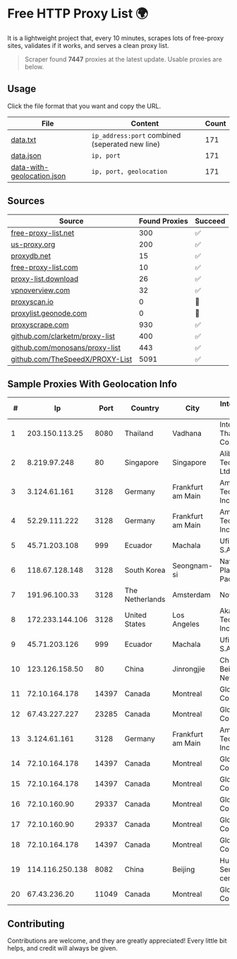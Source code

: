 
# Free HTTP Proxy List 🌍

It is a lightweight project that, every 10 minutes, scrapes lots of free-proxy sites, validates if it works, and serves a clean proxy list.


> Scraper found **7447** proxies at the latest update. Usable proxies are below.

## Usage

Click the file format that you want and copy the URL.


|File|Content|Count|
|----|-------|-----|
|[data.txt](https://raw.githubusercontent.com/themiralay/Proxy-List-World/master/data.txt)|`ip_address:port` combined (seperated new line)|171|
|[data.json](https://raw.githubusercontent.com/themiralay/Proxy-List-World/master/data.json)|`ip, port`|171|
|[data-with-geolocation.json](https://raw.githubusercontent.com/themiralay/Proxy-List-World/master/data-with-geolocation.json)|`ip, port, geolocation`|171|

## Sources

|Source|Found Proxies|Succeed|
|------|-------------|-------|
|[free-proxy-list.net](https://free-proxy-list.net)|300|✅|
|[us-proxy.org](https://www.us-proxy.org)|200|✅|
|[proxydb.net](http://proxydb.net)|15|✅|
|[free-proxy-list.com](https://free-proxy-list.com/?page=&port=&type%5B%5D=http&type%5B%5D=https&up_time=0&search=Search)|10|✅|
|[proxy-list.download](https://www.proxy-list.download/HTTP)|26|✅|
|[vpnoverview.com](https://vpnoverview.com/privacy/anonymous-browsing/free-proxy-servers)|32|✅|
|[proxyscan.io](https://www.proxyscan.io)|0|🚫|
|[proxylist.geonode.com](https://proxylist.geonode.com/api/proxy-list?limit=300&page=1&sort_by=lastChecked&sort_type=desc&protocols=http,https)|0|🚫|
|[proxyscrape.com](https://api.proxyscrape.com/v2/?request=displayproxies&protocol=http&timeout=10000&country=all&ssl=all&anonymity=all)|930|✅|
|[github.com/clarketm/proxy-list](https://raw.githubusercontent.com/clarketm/proxy-list/master/proxy-list-raw.txt)|400|✅|
|[github.com/monosans/proxy-list](https://raw.githubusercontent.com/monosans/proxy-list/main/proxies/http.txt)|443|✅|
|[github.com/TheSpeedX/PROXY-List](https://raw.githubusercontent.com/TheSpeedX/PROXY-List/master/http.txt)|5091|✅|


## Sample Proxies With Geolocation Info

|#|Ip|Port|Country|City|Internet Service Provider|
|-|--|----|-------|----|-------------------------|
|1|203.150.113.25|8080|Thailand|Vadhana|Internet Thailand Company Ltd.|
|2|8.219.97.248|80|Singapore|Singapore|Alibaba (US) Technology Co., Ltd.|
|3|3.124.61.161|3128|Germany|Frankfurt am Main|Amazon Technologies Inc.|
|4|52.29.111.222|3128|Germany|Frankfurt am Main|Amazon Technologies Inc.|
|5|45.71.203.108|999|Ecuador|Machala|Ufinet Panama S.A.|
|6|118.67.128.148|3128|South Korea|Seongnam-si|Naver Business Platform Asia Pacific Pte. Ltd.|
|7|191.96.100.33|3128|The Netherlands|Amsterdam|NovoServe B.V.|
|8|172.233.144.106|3128|United States|Los Angeles|Akamai Technologies, Inc.|
|9|45.71.203.126|999|Ecuador|Machala|Ufinet Panama S.A.|
|10|123.126.158.50|80|China|Jinrongjie|China Unicom Beijing Province Network|
|11|72.10.164.178|14397|Canada|Montreal|GloboTech Communications|
|12|67.43.227.227|23285|Canada|Montreal|GloboTech Communications|
|13|3.124.61.161|3128|Germany|Frankfurt am Main|Amazon Technologies Inc.|
|14|72.10.164.178|14397|Canada|Montreal|GloboTech Communications|
|15|72.10.164.178|14397|Canada|Montreal|GloboTech Communications|
|16|72.10.160.90|29337|Canada|Montreal|GloboTech Communications|
|17|72.10.160.90|29337|Canada|Montreal|GloboTech Communications|
|18|72.10.164.178|14397|Canada|Montreal|GloboTech Communications|
|19|114.116.250.138|8082|China|Beijing|Huawei Cloud Service data center|
|20|67.43.236.20|11049|Canada|Montreal|GloboTech Communications|



## Contributing

Contributions are welcome, and they are greatly appreciated! Every
little bit helps, and credit will always be given.

